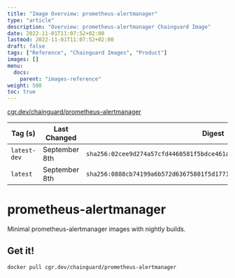 ```yaml
---
title: "Image Overview: prometheus-alertmanager"
type: "article"
description: "Overview: prometheus-alertmanager Chainguard Image"
date: 2022-11-01T11:07:52+02:00
lastmod: 2022-11-01T11:07:52+02:00
draft: false
tags: ["Reference", "Chainguard Images", "Product"]
images: []
menu:
  docs:
    parent: "images-reference"
weight: 500
toc: true
---
```


[cgr.dev/chainguard/prometheus-alertmanager](https://github.com/chainguard-images/images/tree/main/images/prometheus-alertmanager)

| Tag (s)       | Last Changed  | Digest                                                                    |
|---------------|---------------|---------------------------------------------------------------------------|
|  `latest-dev` | September 8th | `sha256:02cee9d274a57cfd4460581f5bdce461a13c9e3013d929b62cac61730efa878b` |
|  `latest`     | September 8th | `sha256:0888cb74199a6b572d63675801f5d1771cb5850b15afa210045c6d019dbaf71f` |

# prometheus-alertmanager

Minimal prometheus-alertmanager images with nightly builds.

## Get it!

```shell
docker pull cgr.dev/chainguard/prometheus-alertmanager
```
